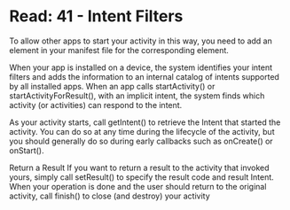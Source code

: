 # Read: 41 - Intent Filters

To allow other apps to start your activity in this way, you need to add an <intent-filter> element in your manifest file for the corresponding <activity> element.

When your app is installed on a device, the system identifies your intent filters and adds the information to an internal catalog of intents supported by all installed apps. When an app calls startActivity() or startActivityForResult(), with an implicit intent, the system finds which activity (or activities) can respond to the intent.

As your activity starts, call getIntent() to retrieve the Intent that started the activity. You can do so at any time during the lifecycle of the activity, but you should generally do so during early callbacks such as onCreate() or onStart().


Return a Result
If you want to return a result to the activity that invoked yours, simply call setResult() to specify the result code and result Intent. When your operation is done and the user should return to the original activity, call finish() to close (and destroy) your activity